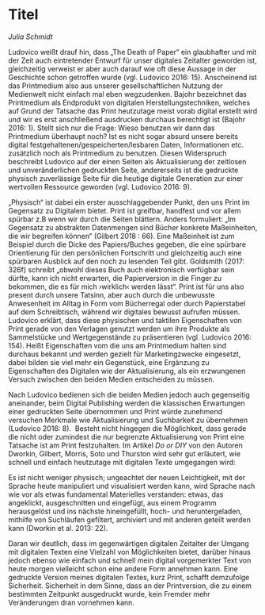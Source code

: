 
# Titel
*Julia Schmidt*

Ludovico weißt drauf hin, dass „The Death of Paper“ ein glaubhafter und mit der Zeit auch eintretender Entwurf für unser
digitales Zeitalter geworden ist, gleichzeitig verweist er aber auch darauf wie oft diese Aussage in der Geschichte schon
getroffen wurde (vgl. Ludovico 2016: 15). Anscheinend ist das Printmedium also aus unserer gesellschaftlichen Nutzung der
Medienwelt nicht einfach mal eben wegzudenken. Bajohr bezeichnet das Printmedium als Endprodukt von digitalen 
Herstellungstechniken, welches auf Grund der Tatsache das Print heutzutage meist vorab digital erstellt wird und wir es erst
anschließend ausdrucken durchaus berechtigt ist (Bajohr 2016: 1). Stellt sich nur die Frage: Wieso benutzen wir dann das
Printmedium überhaupt noch? Ist es nicht sogar absurd unsere bereits digital festgehaltenen/gespeicherten/lesbaren Daten,
Informationen etc. zusätzlich noch als Printmedium zu benutzen. Diesen Widerspruch beschreibt Ludovico auf der einen Seiten
als Aktualisierung der zeitlosen und unveränderlichen gedruckten Seite, andererseits ist die gedruckte physisch zuverlässige
Seite für die heutige digitale Generation zur einer wertvollen Ressource geworden (vgl. Ludovico 2016: 9).

„Physisch“ ist dabei ein erster ausschlaggebender Punkt, den uns Print im Gegensatz zu Digitalem bietet. Print ist greifbar,
handfest und vor allem spürbar z.B wenn wir durch die Seiten blättern. Anders formuliert: „Im Gegensatz zu abstrakten
Datenmengen sind Bücher konkrete Maßeinheiten, die wir begreifen können“ (Gilbert 2018 : 66). Eine Maßeinheit ist zum
Beispiel durch die Dicke des Papiers/Buches gegeben, die eine spürbare Orientierung für den persönlichen Fortschritt und
gleichzeitig auch eine spürbaren Ausblick auf den noch zu lesenden Teil gibt. Goldsmith (2017: 326f) schreibt „obwohl dieses
Buch auch elektronisch verfügbar sein dürfte, kann ich nicht erwarten, die Papierversion in die Finger zu bekommen, die es
für mich ›wirklich‹ werden lässt“. Print ist für uns also present durch unsere Tatsinn, aber auch durch die unbewusste 
Anwesenheit im Alltag in Form vom Bücherregal oder durch Papierstabel auf dem Schreibtisch, während wir digitales bewusst 
aufrufen müssen. Ludovico erklärt, dass diese physischen und taktilen Eigenschaften von Print gerade von den Verlagen genutzt 
werden um ihre Produkte als Sammelstücke und Wertgegenstände zu präsentieren (vgl. Ludovico 2016: 154). Heißt Eigenschaften 
vom die uns am Printmedium halten sind durchaus bekannt und werden gezielt für Marketingzwecke eingesetzt, dabei bilden sie 
viel mehr ein Gegenstück, eine Ergänzung zu Eigenschaften des Digitalen wie der Aktualisierung, als ein erzwungenen Versuch 
zwischen den beiden Medien entscheiden zu müssen.

Nach Ludovico bedienen sich die beiden Medien jedoch auch gegenseitig aneinander, beim Digital Publishing werden die 
klassischen Erwartungen einer gedruckten Seite übernommen und Print würde zunehmend versuchen Merkmale wie Aktualisierung und 
Suchbarkeit zu übernehmen (Ludovico 2016: 8).  Besteht nicht hingegen die Möglichkeit, dass gerade die nicht oder zumindest 
die nur begrenzte Aktualisierung von Print eine Tatsache ist am Print festzuhalten. Im Artikel *Do or DIY* von den Autoren  
Dworkin, Gilbert, Morris, Soto und Thurston wird sehr gut erläutert, wie schnell und einfach heutzutage mit digitalen Texte 
umgegangen wird:

 Es ist nicht weniger physisch; ungeachtet der neuen Leichtigkeit, mit der Sprache heute manipuliert und visualisiert werden 
kann, wird Sprache nach wie vor als etwas fundamental Materielles verstanden: etwas, das angeklickt, ausgeschnitten und 
eingefügt, aus einem Programm herausgelöst und ins nächste hineingefüllt, hoch- und heruntergeladen, mithilfe von Suchläufen 
gefiltert, archiviert und mit anderen geteilt werden kann (Dworkin et al. 2013: 22).

Daran wir deutlich, dass im gegenwärtigen digitalen Zeitalter der Umgang mit digitalen Texten eine Vielzahl von Möglichkeiten 
bietet, darüber hinaus jedoch ebenso wie einfach  und schnell mein digital vorgemerkter Text von heute morgen vielleicht schon 
eine andere Form annehmen kann. Eine gedruckte Version meines digitalen Textes, kurz Print, schafft demzufolge Sicherheit. 
Sicherheit in dem Sinne, dass an der Printversion, die zu einem bestimmten Zeitpunkt ausgedruckt wurde, kein Fremder mehr 
Veränderungen dran vornehmen kann. 



